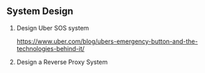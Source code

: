 System Design
---
1. Design Uber SOS system

   https://www.uber.com/blog/ubers-emergency-button-and-the-technologies-behind-it/
   
3. Design a Reverse Proxy System
